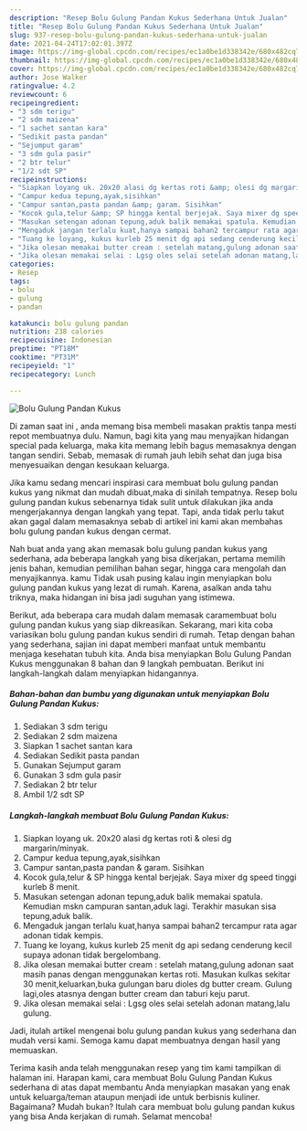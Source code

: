 ```yaml
---
description: "Resep Bolu Gulung Pandan Kukus Sederhana Untuk Jualan"
title: "Resep Bolu Gulung Pandan Kukus Sederhana Untuk Jualan"
slug: 937-resep-bolu-gulung-pandan-kukus-sederhana-untuk-jualan
date: 2021-04-24T17:02:01.397Z
image: https://img-global.cpcdn.com/recipes/ec1a0be1d338342e/680x482cq70/bolu-gulung-pandan-kukus-foto-resep-utama.jpg
thumbnail: https://img-global.cpcdn.com/recipes/ec1a0be1d338342e/680x482cq70/bolu-gulung-pandan-kukus-foto-resep-utama.jpg
cover: https://img-global.cpcdn.com/recipes/ec1a0be1d338342e/680x482cq70/bolu-gulung-pandan-kukus-foto-resep-utama.jpg
author: Jose Walker
ratingvalue: 4.2
reviewcount: 6
recipeingredient:
- "3 sdm terigu"
- "2 sdm maizena"
- "1 sachet santan kara"
- "Sedikit pasta pandan"
- "Sejumput garam"
- "3 sdm gula pasir"
- "2 btr telur"
- "1/2 sdt SP"
recipeinstructions:
- "Siapkan loyang uk. 20x20 alasi dg kertas roti &amp; olesi dg margarin/minyak."
- "Campur kedua tepung,ayak,sisihkan"
- "Campur santan,pasta pandan &amp; garam. Sisihkan"
- "Kocok gula,telur &amp; SP hingga kental berjejak. Saya mixer dg speed tinggi kurleb 8 menit."
- "Masukan setengan adonan tepung,aduk balik memakai spatula. Kemudian mskn campuran santan,aduk lagi. Terakhir masukan sisa tepung,aduk balik."
- "Mengaduk jangan terlalu kuat,hanya sampai bahan2 tercampur rata agar adonan tidak kempis."
- "Tuang ke loyang, kukus kurleb 25 menit dg api sedang cenderung kecil supaya adonan tidak bergelombang."
- "Jika olesan memakai butter cream : setelah matang,gulung adonan saat masih panas dengan menggunakan kertas roti. Masukan kulkas sekitar 30 menit,keluarkan,buka gulungan baru dioles dg butter cream. Gulung lagi,oles atasnya dengan butter cream dan taburi keju parut."
- "Jika olesan memakai selai : Lgsg oles selai setelah adonan matang,lalu gulung."
categories:
- Resep
tags:
- bolu
- gulung
- pandan

katakunci: bolu gulung pandan 
nutrition: 238 calories
recipecuisine: Indonesian
preptime: "PT18M"
cooktime: "PT31M"
recipeyield: "1"
recipecategory: Lunch

---
```



![Bolu Gulung Pandan Kukus](https://img-global.cpcdn.com/recipes/ec1a0be1d338342e/680x482cq70/bolu-gulung-pandan-kukus-foto-resep-utama.jpg)

Di zaman  saat ini , anda memang bisa membeli masakan praktis tanpa mesti repot membuatnya dulu. Namun, bagi kita yang mau menyajikan hidangan special pada keluarga, maka kita memang lebih bagus memasaknya dengan tangan sendiri. Sebab, memasak di rumah jauh lebih sehat dan juga bisa menyesuaikan dengan kesukaan keluarga.

Jika kamu sedang mencari inspirasi cara membuat bolu gulung pandan kukus yang nikmat dan mudah dibuat,maka di sinilah tempatnya. Resep bolu gulung pandan kukus  sebenarnya tidak sulit untuk dilakukan jika anda mengerjakannya dengan langkah yang tepat. Tapi, anda tidak perlu takut akan gagal dalam memasaknya 
sebab di artikel ini kami akan membahas bolu gulung pandan kukus dengan cermat.  



Nah buat anda yang akan memasak bolu gulung pandan kukus yang sederhana, ada beberapa langkah yang bisa dikerjakan, pertama memilih jenis bahan, kemudian pemilihan bahan segar, hingga cara mengolah dan menyajikannya. kamu Tidak usah pusing kalau ingin menyiapkan bolu gulung pandan kukus yang lezat di rumah. Karena, asalkan anda  tahu triknya, maka hidangan ini bisa jadi suguhan yang istimewa.

Berikut, ada beberapa cara mudah dalam memasak caramembuat bolu gulung pandan kukus yang siap dikreasikan. Sekarang, mari kita coba variasikan bolu gulung pandan kukus sendiri di rumah. Tetap dengan bahan yang sederhana, sajian ini dapat memberi manfaat untuk membantu menjaga kesehatan tubuh kita. Anda bisa menyiapkan Bolu Gulung Pandan Kukus menggunakan 8 bahan dan 9 langkah pembuatan. Berikut ini langkah-langkah dalam menyiapkan hidangannya.

<!--inarticleads1-->

##### Bahan-bahan dan bumbu yang digunakan untuk menyiapkan Bolu Gulung Pandan Kukus:

1. Sediakan 3 sdm terigu
1. Sediakan 2 sdm maizena
1. Siapkan 1 sachet santan kara
1. Sediakan Sedikit pasta pandan
1. Gunakan Sejumput garam
1. Gunakan 3 sdm gula pasir
1. Sediakan 2 btr telur
1. Ambil 1/2 sdt SP




<!--inarticleads2-->

##### Langkah-langkah membuat Bolu Gulung Pandan Kukus:

1. Siapkan loyang uk. 20x20 alasi dg kertas roti &amp; olesi dg margarin/minyak.
1. Campur kedua tepung,ayak,sisihkan
1. Campur santan,pasta pandan &amp; garam. Sisihkan
1. Kocok gula,telur &amp; SP hingga kental berjejak. Saya mixer dg speed tinggi kurleb 8 menit.
1. Masukan setengan adonan tepung,aduk balik memakai spatula. Kemudian mskn campuran santan,aduk lagi. Terakhir masukan sisa tepung,aduk balik.
1. Mengaduk jangan terlalu kuat,hanya sampai bahan2 tercampur rata agar adonan tidak kempis.
1. Tuang ke loyang, kukus kurleb 25 menit dg api sedang cenderung kecil supaya adonan tidak bergelombang.
1. Jika olesan memakai butter cream : setelah matang,gulung adonan saat masih panas dengan menggunakan kertas roti. Masukan kulkas sekitar 30 menit,keluarkan,buka gulungan baru dioles dg butter cream. Gulung lagi,oles atasnya dengan butter cream dan taburi keju parut.
1. Jika olesan memakai selai : Lgsg oles selai setelah adonan matang,lalu gulung.




Jadi, itulah artikel mengenai  bolu gulung pandan kukus  yang sederhana dan mudah versi kami. Semoga kamu dapat membuatnya dengan hasil yang memuaskan. 

Terima kasih anda telah menggunakan resep yang tim kami tampilkan di halaman ini. Harapan kami, cara membuat  Bolu Gulung Pandan Kukus sederhana di atas dapat membantu Anda menyiapkan masakan yang enak untuk keluarga/teman ataupun menjadi ide untuk berbisnis kuliner. Bagaimana? Mudah bukan? Itulah cara membuat bolu gulung pandan kukus yang bisa Anda kerjakan di rumah. Selamat mencoba!


